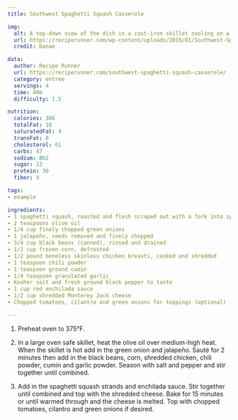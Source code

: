 ```yaml
---
title: Southwest Spaghetti Squash Casserole

img:
  alt: A top-down view of the dish in a cast-iron skillet cooling on a wooden table.
  url: https://reciperunner.com/wp-content/uploads/2019/01/Southwest-Spaghetti-Squash-Casserole-Photo.jpg
  credit: Danae

data:
  author: Recipe Runner
  url: https://reciperunner.com/southwest-spaghetti-squash-casserole/
  category: entree
  servings: 4
  time: 40m
  difficulty: 1.5

nutrition:
  calories: 386
  totalFat: 10
  saturatedFat: 4 
  transFat: 0
  cholesterol: 61
  carbs: 47
  sodium: 862
  sugar: 13
  protein: 30
  fiber: 9

tags:
- example

ingredients:
- 1 spaghetti squash, roasted and flesh scraped out with a fork into spaghetti-like strands
- 2 teaspoons olive oil
- 1/4 cup finely chopped green onions
- 1 jalapeño, seeds removed and finely chopped
- 3/4 cup black beans (canned), rinsed and drained
- 1/2 cup frozen corn, defrosted
- 1/2 pound boneless skinless chicken breasts, cooked and shredded
- 1 teaspoon chili powder
- 1 teaspoon ground cumin
- 1/4 teaspoon granulated garlic
- Kosher salt and fresh ground black pepper to taste
- 1 cup red enchilada sauce
- 1/2 cup shredded Monterey Jack cheese
- Chopped tomatoes, cilantro and green onions for toppings (optional)

---
```


1. Preheat oven to 375°F.

2. In a large oven safe skillet, heat the olive oil over medium-high heat. When the skillet is hot add in the green onion and jalapeño. Sauté for 2 minutes then add in the black beans, corn, shredded chicken, chili powder, cumin and garlic powder. Season with salt and pepper and stir together until combined.

3. Add in the spaghetti squash strands and enchilada sauce. Stir together until combined and top with the shredded cheese. Bake for 15 minutes or until warmed through and the cheese is melted. Top with chopped tomatoes, cilantro and green onions if desired.